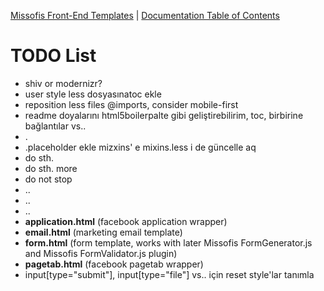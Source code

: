 [Missofis Front-End Templates](http://missofis.com) | [Documentation Table of Contents](TOC.md)
# TODO List

* shiv or modernizr?
* user style less dosyasınatoc ekle
* reposition less files @imports, consider mobile-first
* readme doyalarını html5boilerpalte gibi geliştirebilirim, toc, birbirine bağlantılar vs..
* .
* .placeholder ekle mizxins' e mixins.less i de güncelle aq
* do sth.
* do sth. more
* do not stop
* ..
* ..
* ..
* __application.html__ (facebook application wrapper)
* __email.html__ (marketing email template)
* __form.html__ (form template, works with later Missofis FormGenerator.js and Missofis FormValidator.js plugin)
* __pagetab.html__ (facebook pagetab wrapper)
* input[type="submit"], input[type="file"] vs.. için reset style'lar tanımla
